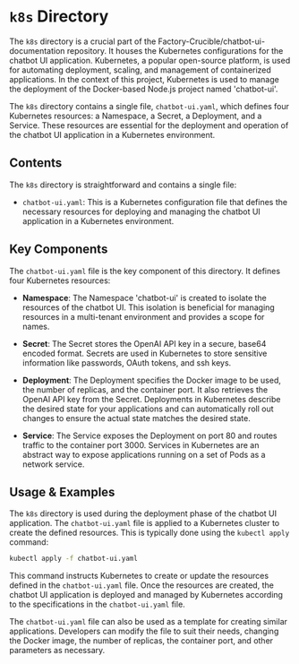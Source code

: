 
# `k8s` Directory

The `k8s` directory is a crucial part of the Factory-Crucible/chatbot-ui-documentation repository. It houses the Kubernetes configurations for the chatbot UI application. Kubernetes, a popular open-source platform, is used for automating deployment, scaling, and management of containerized applications. In the context of this project, Kubernetes is used to manage the deployment of the Docker-based Node.js project named 'chatbot-ui'. 

The `k8s` directory contains a single file, `chatbot-ui.yaml`, which defines four Kubernetes resources: a Namespace, a Secret, a Deployment, and a Service. These resources are essential for the deployment and operation of the chatbot UI application in a Kubernetes environment.

## Contents

The `k8s` directory is straightforward and contains a single file:

- `chatbot-ui.yaml`: This is a Kubernetes configuration file that defines the necessary resources for deploying and managing the chatbot UI application in a Kubernetes environment.

## Key Components

The `chatbot-ui.yaml` file is the key component of this directory. It defines four Kubernetes resources:

- **Namespace**: The Namespace 'chatbot-ui' is created to isolate the resources of the chatbot UI. This isolation is beneficial for managing resources in a multi-tenant environment and provides a scope for names.

- **Secret**: The Secret stores the OpenAI API key in a secure, base64 encoded format. Secrets are used in Kubernetes to store sensitive information like passwords, OAuth tokens, and ssh keys.

- **Deployment**: The Deployment specifies the Docker image to be used, the number of replicas, and the container port. It also retrieves the OpenAI API key from the Secret. Deployments in Kubernetes describe the desired state for your applications and can automatically roll out changes to ensure the actual state matches the desired state.

- **Service**: The Service exposes the Deployment on port 80 and routes traffic to the container port 3000. Services in Kubernetes are an abstract way to expose applications running on a set of Pods as a network service.

## Usage & Examples

The `k8s` directory is used during the deployment phase of the chatbot UI application. The `chatbot-ui.yaml` file is applied to a Kubernetes cluster to create the defined resources. This is typically done using the `kubectl apply` command:

```bash
kubectl apply -f chatbot-ui.yaml
```

This command instructs Kubernetes to create or update the resources defined in the `chatbot-ui.yaml` file. Once the resources are created, the chatbot UI application is deployed and managed by Kubernetes according to the specifications in the `chatbot-ui.yaml` file.

The `chatbot-ui.yaml` file can also be used as a template for creating similar applications. Developers can modify the file to suit their needs, changing the Docker image, the number of replicas, the container port, and other parameters as necessary.

